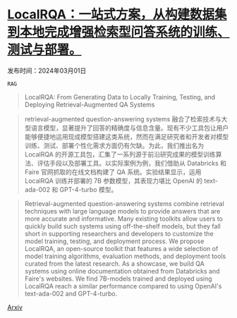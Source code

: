 # [LocalRQA：一站式方案，从构建数据集到本地完成增强检索型问答系统的训练、测试与部署。](https://arxiv.org/abs/2403.00982)

发布时间：2024年03月01日

`RAG`

> LocalRQA: From Generating Data to Locally Training, Testing, and Deploying Retrieval-Augmented QA Systems

> retrieval-augmented question-answering systems 融合了检索技术与大型语言模型，显著提升了回答的精确度与信息含量。现有不少工具包让用户能够便捷地运用现成模型搭建这类系统，然而在满足研究者和开发者对模型训练、测试、部署个性化需求方面仍有欠缺。为此，我们推出名为 LocalRQA 的开源工具包，汇集了一系列源于前沿研究成果的模型训练算法、评估手段以及部署工具。以实际案例为例，我们借助从 Databricks 和 Faire 官网抓取的在线文档构建了 QA 系统。实验结果显示，运用 LocalRQA 训练并部署的 7B 参数模型，其表现力堪比 OpenAI 的 text-ada-002 和 GPT-4-turbo 模型。

> Retrieval-augmented question-answering systems combine retrieval techniques with large language models to provide answers that are more accurate and informative. Many existing toolkits allow users to quickly build such systems using off-the-shelf models, but they fall short in supporting researchers and developers to customize the model training, testing, and deployment process. We propose LocalRQA, an open-source toolkit that features a wide selection of model training algorithms, evaluation methods, and deployment tools curated from the latest research. As a showcase, we build QA systems using online documentation obtained from Databricks and Faire's websites. We find 7B-models trained and deployed using LocalRQA reach a similar performance compared to using OpenAI's text-ada-002 and GPT-4-turbo.

[Arxiv](https://arxiv.org/abs/2403.00982)